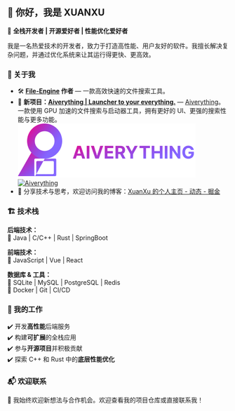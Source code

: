 ## 👋 你好，我是 XUANXU  

🚀 **全栈开发者 | 开源爱好者 | 性能优化爱好者**  

我是一名热爱技术的开发者，致力于打造高性能、用户友好的软件。我擅长解决复杂问题，并通过优化系统来让其运行得更快、更高效。  

### 📌 关于我  
- 🛠️ **[File-Engine](https://github.com/XUANXUQAQ/File-Engine) 作者** — 一款高效快速的文件搜索工具。  
- 🚀 **新项目：[Aiverything | Launcher to your everything.](https://aiverything.me/)** — [Aiverything](https://meta.appinn.net/t/topic/66229)。一款使用 GPU 加速的文件搜索与启动器工具，拥有更好的 UI、更强的搜索性能与更多功能。  
  ![Aiverything-LOGO](https://raw.githubusercontent.com/panwangwin/aiverything-official-forum/refs/heads/main/logo-2.png)  
  [![Aiverything](https://img.shields.io/badge/Try-Aiverything-blue?style=for-the-badge)](https://github.com/panwangwin/aiverything-official-forum)  
- 📖 分享技术与思考，欢迎访问我的博客：[XuanXu 的个人主页 - 动态 - 掘金](https://juejin.cn/user/2513958419314580)  

### 🏗️ 技术栈  
**后端技术：**  
🔹 Java | C/C++ | Rust | SpringBoot  

**前端技术：**  
🔹 JavaScript | Vue | React  

**数据库 & 工具：**  
🔹 SQLite | MySQL | PostgreSQL | Redis  
🔹 Docker | Git | CI/CD  

### 🌟 我的工作  
✔️ 开发**高性能**后端服务  
✔️ 构建**可扩展**的全栈应用  
✔️ 参与**开源项目**并积极贡献  
✔️ 探索 C++ 和 Rust 中的**底层性能优化**  

### 📬 欢迎联系  
💬 我始终欢迎新想法与合作机会。欢迎查看我的项目仓库或直接联系我！
